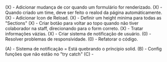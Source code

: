 (X) - Adicionar mudança de cor quando um formulário for renderizado.
(X) - Quando criado um time, deve ser feito o realod da página automáticamente.
(X) - Adicionar Icon de Reload.
(X) - Definir um height minima para todas as "Sections"
(X) - Criar botão para voltar ao topo quando não tiver colaborador na staff, direcionando para o form correto.
(X) - Tratar informações vázias.
(X) - Criar sistema de notificação de usuário.
(0) - Resolver problemas de responsividade.
(0) - Refatorar o código.


(A) - Sistema de notificação = Está quebrando o príncipio solid.
(B) - Config funções que não estão no "try catch"
(C) -  
